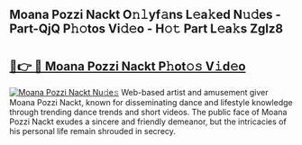 ## Moana Pozzi Nackt O𝚗𝚕yf𝚊ns L𝚎a𝚔ed N𝚞𝚍es - Part-QjQ P𝚑𝚘tos Vi𝚍𝚎o - H𝚘𝚝 Part L𝚎a𝚔s ZgIz8

# <h2><a href="http://kf7997e.oniu.top/?m=Moana+Pozzi+Nackt">🔗👉 🔴 Moana Pozzi Nackt P𝚑ot𝚘𝚜 V𝚒d𝚎o</a></h2>

[![Moana Pozzi Nackt Nu𝚍e𝚜](https://i.imgur.com/0qMVB7G.gif)](http://kf7997e.oniu.top/?m=Moana+Pozzi+Nackt)
Web-based artist and amusement giver Moana Pozzi Nackt, known for disseminating dance and lifestyle knowledge through trending dance trends and short videos. The public face of Moana Pozzi Nackt exudes a sincere and friendly demeanor, but the intricacies of his personal life remain shrouded in secrecy.  
